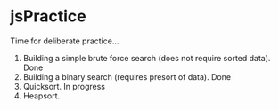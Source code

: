 # jsPractice

Time for deliberate practice...

1) Building a simple brute force search (does not require sorted data). Done
1) Building a binary search (requires presort of data). Done
1) Quicksort. In progress
1) Heapsort.

